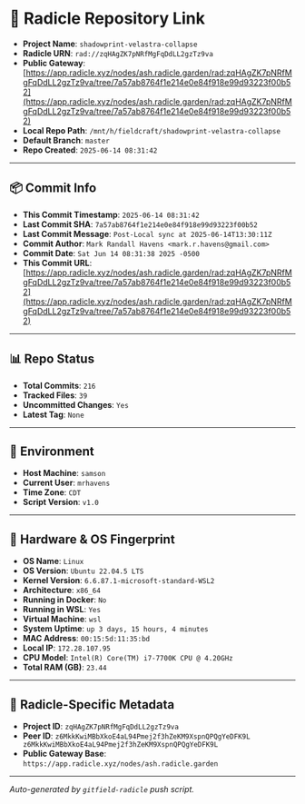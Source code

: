 # 🔗 Radicle Repository Link

- **Project Name**: `shadowprint-velastra-collapse`
- **Radicle URN**: `rad://zqHAgZK7pNRfMgFqDdLL2gzTz9va`
- **Public Gateway**: [https://app.radicle.xyz/nodes/ash.radicle.garden/rad:zqHAgZK7pNRfMgFqDdLL2gzTz9va/tree/7a57ab8764f1e214e0e84f918e99d93223f00b52](https://app.radicle.xyz/nodes/ash.radicle.garden/rad:zqHAgZK7pNRfMgFqDdLL2gzTz9va/tree/7a57ab8764f1e214e0e84f918e99d93223f00b52)
- **Local Repo Path**: `/mnt/h/fieldcraft/shadowprint-velastra-collapse`
- **Default Branch**: `master`
- **Repo Created**: `2025-06-14 08:31:42`

---

## 📦 Commit Info

- **This Commit Timestamp**: `2025-06-14 08:31:42`
- **Last Commit SHA**: `7a57ab8764f1e214e0e84f918e99d93223f00b52`
- **Last Commit Message**: `Post-Local sync at 2025-06-14T13:30:11Z`
- **Commit Author**: `Mark Randall Havens <mark.r.havens@gmail.com>`
- **Commit Date**: `Sat Jun 14 08:31:38 2025 -0500`
- **This Commit URL**: [https://app.radicle.xyz/nodes/ash.radicle.garden/rad:zqHAgZK7pNRfMgFqDdLL2gzTz9va/tree/7a57ab8764f1e214e0e84f918e99d93223f00b52](https://app.radicle.xyz/nodes/ash.radicle.garden/rad:zqHAgZK7pNRfMgFqDdLL2gzTz9va/tree/7a57ab8764f1e214e0e84f918e99d93223f00b52)

---

## 📊 Repo Status

- **Total Commits**: `216`
- **Tracked Files**: `39`
- **Uncommitted Changes**: `Yes`
- **Latest Tag**: `None`

---

## 🧭 Environment

- **Host Machine**: `samson`
- **Current User**: `mrhavens`
- **Time Zone**: `CDT`
- **Script Version**: `v1.0`

---

## 🧬 Hardware & OS Fingerprint

- **OS Name**: `Linux`
- **OS Version**: `Ubuntu 22.04.5 LTS`
- **Kernel Version**: `6.6.87.1-microsoft-standard-WSL2`
- **Architecture**: `x86_64`
- **Running in Docker**: `No`
- **Running in WSL**: `Yes`
- **Virtual Machine**: `wsl`
- **System Uptime**: `up 3 days, 15 hours, 4 minutes`
- **MAC Address**: `00:15:5d:11:35:bd`
- **Local IP**: `172.28.107.95`
- **CPU Model**: `Intel(R) Core(TM) i7-7700K CPU @ 4.20GHz`
- **Total RAM (GB)**: `23.44`

---

## 🌱 Radicle-Specific Metadata

- **Project ID**: `zqHAgZK7pNRfMgFqDdLL2gzTz9va`
- **Peer ID**: `z6MkkKwiMBbXkoE4aL94Pmej2f3hZeKM9XspnQPQgYeDFK9L
z6MkkKwiMBbXkoE4aL94Pmej2f3hZeKM9XspnQPQgYeDFK9L`
- **Public Gateway Base**: `https://app.radicle.xyz/nodes/ash.radicle.garden`

---

_Auto-generated by `gitfield-radicle` push script._

